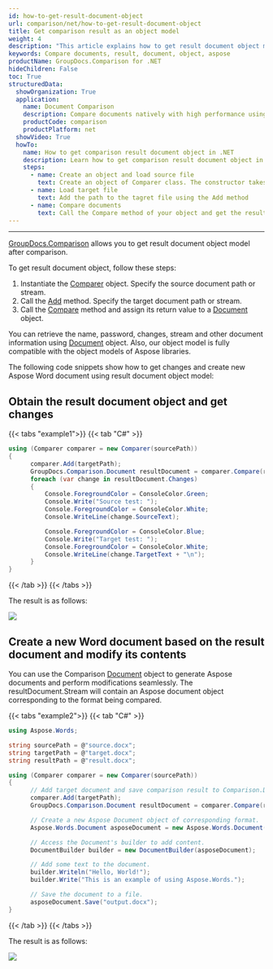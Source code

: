 ```yaml
---
id: how-to-get-result-document-object
url: comparison/net/how-to-get-result-document-object
title: Get comparison result as an object model
weight: 4
description: "This article explains how to get result document object model with GroupDocs.Comparison for .NET."
keywords: Compare documents, result, document, object, aspose
productName: GroupDocs.Comparison for .NET
hideChildren: False
toc: True
structuredData:
  showOrganization: True
  application:
    name: Document Comparison
    description: Compare documents natively with high performance using C# language and GroupDocs.Comparison for .NET
    productCode: comparison
    productPlatform: net
  showVideo: True
  howTo:
    name: How to get comparison result document object in .NET
    description: Learn how to get comparison result document object in .NET step by step
    steps:
      - name: Create an object and load source file
        text: Create an object of Comparer class. The constructor takes the source file path parameter. You may specify absolute or relative file path as per your requirements.
      - name: Load target file
        text: Add the path to the tagret file using the Add method
      - name: Compare documents
        text: Call the Compare method of your object and get the result document object.
---
```


---

[GroupDocs.Comparison](https://products.groupdocs.com/comparison/net) allows you to get result document object model after comparison.

To get result document object, follow these steps:

1.  Instantiate the [Comparer](https://reference.groupdocs.com/net/comparison/groupdocs.comparison/comparer) object. Specify the source document path or stream.
2.  Call the [Add](https://reference.groupdocs.com/net/comparison/groupdocs.comparison/comparer/methods/add/index) method. Specify the target document path or stream.
3.  Call the [Compare](https://reference.groupdocs.com/net/comparison/groupdocs.comparison/comparer/methods/compare) method and assign its return value to a [Document](https://reference.groupdocs.com/comparison/net/groupdocs.comparison/document/) object.

You can retrieve the name, password, changes, stream and other document information using [Document](https://reference.groupdocs.com/comparison/net/groupdocs.comparison/document/) object. Also, our object model is fully compatible with the object models of Aspose libraries.

The following code snippets show how to get changes and create new Aspose Word document using result document object model:

## Obtain the result document object and get changes

{{< tabs "example1">}}
{{< tab "C#" >}}
```csharp
using (Comparer comparer = new Comparer(sourcePath))
{
      comparer.Add(targetPath);
      GroupDocs.Comparison.Document resultDocument = comparer.Compare(result);
      foreach (var change in resultDocument.Changes)
      {
          Console.ForegroundColor = ConsoleColor.Green;
          Console.Write("Source test: ");
          Console.ForegroundColor = ConsoleColor.White;
          Console.WriteLine(change.SourceText);

          Console.ForegroundColor = ConsoleColor.Blue;
          Console.Write("Target test: ");
          Console.ForegroundColor = ConsoleColor.White;
          Console.WriteLine(change.TargetText + "\n");
      }
}
```
{{< /tab >}}
{{< /tabs >}}

The result is as follows:

![](/comparison/net/images/how-to-get-result-document-object.png)

## Create a new Word document based on the result document and modify its contents

You can use the Comparison [Document](https://reference.groupdocs.com/comparison/net/groupdocs.comparison/document/) object to generate Aspose documents and perform modifications seamlessly. The resultDocument.Stream will contain an Aspose document object corresponding to the format being compared.

{{< tabs "example2">}}
{{< tab "C#" >}}
```csharp
using Aspose.Words;

string sourcePath = @"source.docx";
string targetPath = @"target.docx";
string resultPath = @"result.docx";

using (Comparer comparer = new Comparer(sourcePath))
{
      // Add target document and save comparison result to Comparison.Document object
      comparer.Add(targetPath);
      GroupDocs.Comparison.Document resultDocument = comparer.Compare(resultPath);

      // Create a new Aspose Document object of corresponding format.
      Aspose.Words.Document asposeDocument = new Aspose.Words.Document(resultDocument.Stream);

      // Access the Document's builder to add content.
      DocumentBuilder builder = new DocumentBuilder(asposeDocument);

      // Add some text to the document.
      builder.Writeln("Hello, World!");
      builder.Write("This is an example of using Aspose.Words.");

      // Save the document to a file.
      asposeDocument.Save("output.docx");
}
```
{{< /tab >}}
{{< /tabs >}}

The result is as follows:

![](/comparison/net/images/modify-result-document-using-aspose.png)

